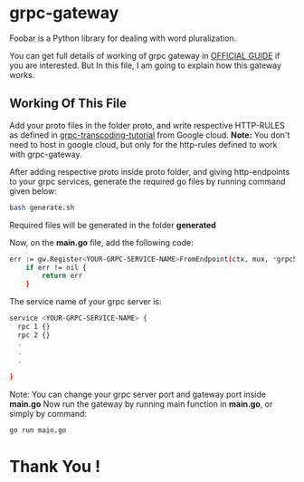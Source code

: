 # grpc-gateway

Foobar is a Python library for dealing with word pluralization.

You can get full details of working of grpc gateway in [OFFICIAL GUIDE](https://github.com/grpc-ecosystem/grpc-gateway) if you are interested. But In this file, I am going to explain how this gateway works.

## Working Of This File

Add your proto files in the folder proto, and write respective HTTP-RULES as defined in  [grpc-transcoding-tutorial](https://cloud.google.com/endpoints/docs/grpc/transcoding) from Google cloud. **Note:** You don't need to host in google cloud, but only for the http-rules defined to work with grpc-gateway.

After adding respective proto inside proto folder, and giving http-endpoints to your grpc services, generate the required go files by running command given below:
```bash
bash generate.sh
```

Required files will be generated in the folder **generated**

Now, on the **main.go** file, add the following code:

```bash
err := gw.Register<YOUR-GRPC-SERVICE-NAME>FromEndpoint(ctx, mux, *grpcServerEndpoint, opts)
	if err != nil {
		return err
	}
```

The service name of your grpc server is: 
```bash
service <YOUR-GRPC-SERVICE-NAME> {
  rpc 1 {}
  rpc 2 {}
  .
  .
  .
  
}
```
Note: You can change your grpc server port and gateway port inside **main.go**
Now run the gateway by running main function in **main.go**, or simply by command:

```bash
go run main.go  
```

# Thank You !
